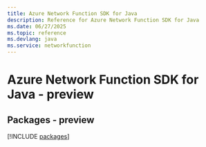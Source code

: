 ```yaml
---
title: Azure Network Function SDK for Java
description: Reference for Azure Network Function SDK for Java
ms.date: 06/27/2025
ms.topic: reference
ms.devlang: java
ms.service: networkfunction
---
```

# Azure Network Function SDK for Java - preview
## Packages - preview
[!INCLUDE [packages](network-function-index.md)]